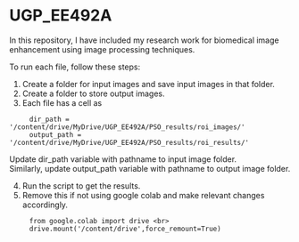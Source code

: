 # UGP_EE492A
In this repository, I have included my research work for biomedical image enhancement using image processing techniques.

To run each file,  follow these steps:
1. Create a folder for input images and save input images in that folder.
2. Create a folder to store output images.
3. Each file has a cell as <br>
```
     dir_path = '/content/drive/MyDrive/UGP_EE492A/PSO_results/roi_images/' 
     output_path =  '/content/drive/MyDrive/UGP_EE492A/PSO_results/roi_results/' 
```

  Update dir_path variable with pathname to input image folder. <br>
  Similarly, update output_path variable with pathname to output image folder.
     
4. Run the script to get the results.<br>
5. Remove this if not using google colab and make relevant changes accordingly. <br>

```
     from google.colab import drive <br>
     drive.mount('/content/drive',force_remount=True)
```
